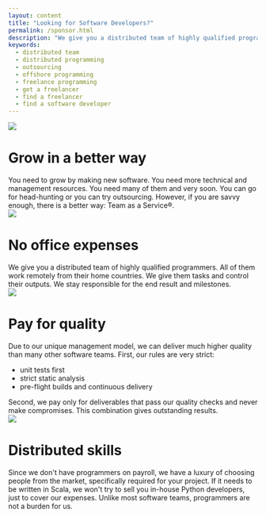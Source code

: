 ```yaml
---
layout: content
title: "Looking for Software Developers?"
permalink: /sponsor.html
description: "We give you a distributed team of highly qualified programmers managed by us"
keywords:
  - distributed team
  - distributed programming
  - outsourcing
  - offshore programming
  - freelance programming
  - get a freelancer
  - find a freelancer
  - find a software developer
---
```


<div class="paragraph">
    <div class="left">
        <img src="http://img.teamed.io/image.png">
    </div>
    <div class="right">
        <h1>Grow in a better way</h1>
        You need to grow by making new software. You need more technical and management
        resources. You need many of them and very soon. You can go for head-hunting or
        you can try outsourcing. However, if you are savvy enough, there is a better
        way: Team as a Service&reg;.
    </div>
</div>
<div class="paragraph">
    <div class="left">
        <img src="http://img.teamed.io/image4.png">
    </div>
    <div class="right">
        <h1>No office expenses</h1>
        We give you a distributed team of highly qualified programmers. All of them work
        remotely from their home countries. We give them tasks and control their
        outputs. We stay responsible for the end result and milestones.
    </div>
</div>
<div class="paragraph">
    <div class="left">
        <img src="http://img.teamed.io/image3.png"/>
    </div>
    <div class="right">
        <h1>Pay for quality</h1>
        Due to our unique management model, we can deliver much higher quality than many
        other software teams. First, our rules are very strict:
        <ul>
            <li>unit tests first</li>
            <li>strict static analysis</li>
            <li>pre-flight builds and continuous delivery</li>
        </ul>
        Second, we pay only
        for deliverables that pass our quality checks and never make compromises. This
        combination gives outstanding results.
    </div>
</div>
<div class="paragraph">
    <div class="left">
        <img src="http://img.teamed.io/image7.png"/>
    </div>
    <div class="right">
        <h1>Distributed skills</h1>
        Since we don't have programmers on payroll, we have a luxury of choosing people
        from the market, specifically required for your project. If it needs to be
        written in Scala, we won't try to sell you in-house Python developers, just
        to cover our expenses. Unlike most software teams, programmers are not a burden
        for us.
    </div>
</div>
